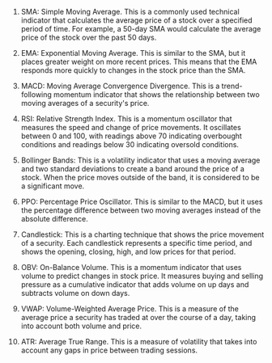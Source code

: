 1. SMA: Simple Moving Average. This is a commonly used technical indicator that calculates the average price of a stock over a specified period of time. For example, a 50-day SMA would calculate the average price of the stock over the past 50 days.

2. EMA: Exponential Moving Average. This is similar to the SMA, but it places greater weight on more recent prices. This means that the EMA responds more quickly to changes in the stock price than the SMA.

3. MACD: Moving Average Convergence Divergence. This is a trend-following momentum indicator that shows the relationship between two moving averages of a security's price.

4. RSI: Relative Strength Index. This is a momentum oscillator that measures the speed and change of price movements. It oscillates between 0 and 100, with readings above 70 indicating overbought conditions and readings below 30 indicating oversold conditions.

5. Bollinger Bands: This is a volatility indicator that uses a moving average and two standard deviations to create a band around the price of a stock. When the price moves outside of the band, it is considered to be a significant move.

6. PPO: Percentage Price Oscillator. This is similar to the MACD, but it uses the percentage difference between two moving averages instead of the absolute difference.

7. Candlestick: This is a charting technique that shows the price movement of a security. Each candlestick represents a specific time period, and shows the opening, closing, high, and low prices for that period.

8. OBV: On-Balance Volume. This is a momentum indicator that uses volume to predict changes in stock price. It measures buying and selling pressure as a cumulative indicator that adds volume on up days and subtracts volume on down days.

9. VWAP: Volume-Weighted Average Price. This is a measure of the average price a security has traded at over the course of a day, taking into account both volume and price.

10. ATR: Average True Range. This is a measure of volatility that takes into account any gaps in price between trading sessions.
